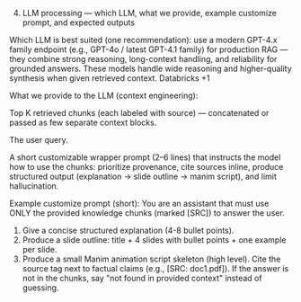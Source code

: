 4) LLM processing — which LLM, what we provide, example customize prompt, and expected outputs

Which LLM is best suited (one recommendation): use a modern GPT-4.x family endpoint (e.g., GPT-4o / latest GPT-4.1 family) for production RAG — they combine strong reasoning, long-context handling, and reliability for grounded answers. These models handle wide reasoning and higher-quality synthesis when given retrieved context. 
Databricks
+1

What we provide to the LLM (context engineering):

Top K retrieved chunks (each labeled with source) — concatenated or passed as few separate context blocks.

The user query.

A short customizable wrapper prompt (2–6 lines) that instructs the model how to use the chunks: prioritize provenance, cite sources inline, produce structured output (explanation → slide outline → manim script), and limit hallucination.

Example customize prompt (short):
You are an assistant that must use ONLY the provided knowledge chunks (marked [SRC]) to answer the user.
1) Give a concise structured explanation (4-8 bullet points).
2) Produce a slide outline: title + 4 slides with bullet points + one example per slide.
3) Produce a small Manim animation script skeleton (high level).
Cite the source tag next to factual claims (e.g., [SRC: doc1.pdf]).
If the answer is not in the chunks, say "not found in provided context" instead of guessing.